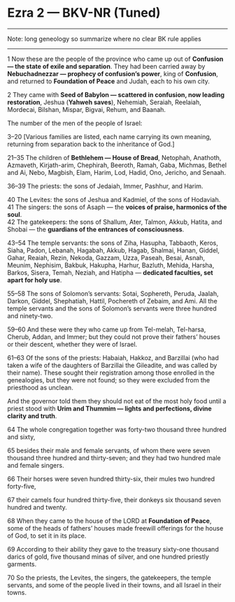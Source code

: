 # Ezra 2 — BKV-NR (Tuned)
---
Note: long geneology so summarize where no clear BK rule applies
___

1 Now these are the people of the province who came up out of **Confusion — the state of exile and separation**. They had been carried away by **Nebuchadnezzar — prophecy of confusion’s power**, king of **Confusion**, and returned to **Foundation of Peace** and Judah, each to his own city.  

2 They came with **Seed of Babylon — scattered in confusion, now leading restoration**, Jeshua (**Yahweh saves**), Nehemiah, Seraiah, Reelaiah, Mordecai, Bilshan, Mispar, Bigvai, Rehum, and Baanah.  

The number of the men of the people of Israel:  

3–20 [Various families are listed, each name carrying its own meaning, returning from separation back to the inheritance of God.]  

21–35 The children of **Bethlehem — House of Bread**, Netophah, Anathoth, Azmaveth, Kirjath-arim, Chephirah, Beeroth, Ramah, Gaba, Michmas, Bethel and Ai, Nebo, Magbish, Elam, Harim, Lod, Hadid, Ono, Jericho, and Senaah.  

36–39 The priests: the sons of Jedaiah, Immer, Pashhur, and Harim.  

40 The Levites: the sons of Jeshua and Kadmiel, of the sons of Hodaviah.  
41 The singers: the sons of Asaph — the **voices of praise, harmonics of the soul**.  
42 The gatekeepers: the sons of Shallum, Ater, Talmon, Akkub, Hatita, and Shobai — the **guardians of the entrances of consciousness**.  

43–54 The temple servants: the sons of Ziha, Hasupha, Tabbaoth, Keros, Siaha, Padon, Lebanah, Hagabah, Akkub, Hagab, Shalmai, Hanan, Giddel, Gahar, Reaiah, Rezin, Nekoda, Gazzam, Uzza, Paseah, Besai, Asnah, Meunim, Nephisim, Bakbuk, Hakupha, Harhur, Bazluth, Mehida, Harsha, Barkos, Sisera, Temah, Neziah, and Hatipha — **dedicated faculties, set apart for holy use**.  

55–58 The sons of Solomon’s servants: Sotai, Sophereth, Peruda, Jaalah, Darkon, Giddel, Shephatiah, Hattil, Pochereth of Zebaim, and Ami. All the temple servants and the sons of Solomon’s servants were three hundred and ninety-two.  

59–60 And these were they who came up from Tel-melah, Tel-harsa, Cherub, Addan, and Immer; but they could not prove their fathers’ houses or their descent, whether they were of Israel.  

61–63 Of the sons of the priests: Habaiah, Hakkoz, and Barzillai (who had taken a wife of the daughters of Barzillai the Gileadite, and was called by their name). These sought their registration among those enrolled in the genealogies, but they were not found; so they were excluded from the priesthood as unclean.  

And the governor told them they should not eat of the most holy food until a priest stood with **Urim and Thummim — lights and perfections, divine clarity and truth**.  

64 The whole congregation together was forty-two thousand three hundred and sixty,  

65 besides their male and female servants, of whom there were seven thousand three hundred and thirty-seven; and they had two hundred male and female singers.  

66 Their horses were seven hundred thirty-six, their mules two hundred forty-five,  

67 their camels four hundred thirty-five, their donkeys six thousand seven hundred and twenty.  

68 When they came to the house of the LORD at **Foundation of Peace**, some of the heads of fathers’ houses made freewill offerings for the house of God, to set it in its place.  

69 According to their ability they gave to the treasury sixty-one thousand darics of gold, five thousand minas of silver, and one hundred priestly garments.  

70 So the priests, the Levites, the singers, the gatekeepers, the temple servants, and some of the people lived in their towns, and all Israel in their towns.  

